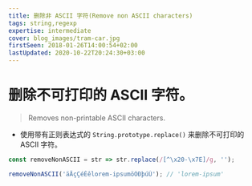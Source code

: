 ```yaml
---
title: 删除非 ASCII 字符(Remove non ASCII characters)
tags: string,regexp
expertise: intermediate
cover: blog_images/tram-car.jpg
firstSeen: 2018-01-26T14:00:54+02:00
lastUpdated: 2020-10-22T20:24:30+03:00
---
```


# 删除不可打印的 ASCII 字符。
> Removes non-printable ASCII characters.

- 使用带有正则表达式的 `String.prototype.replace()` 来删除不可打印的 ASCII 字符。

```js
const removeNonASCII = str => str.replace(/[^\x20-\x7E]/g, '');
```

```js
removeNonASCII('äÄçÇéÉêlorem-ipsumöÖÐþúÚ'); // 'lorem-ipsum'
```
